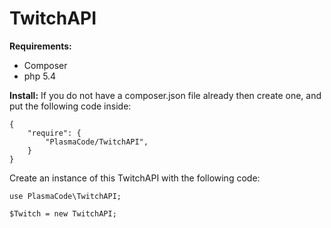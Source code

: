 # TwitchAPI


**Requirements:**
- Composer
- php 5.4

**Install:**
If you do not have a composer.json file already then create one, and put the following code inside:

    {
        "require": {
            "PlasmaCode/TwitchAPI",
        }
    }


Create an instance of this TwitchAPI with the following code:

    use PlasmaCode\TwitchAPI;
    
    $Twitch = new TwitchAPI;

